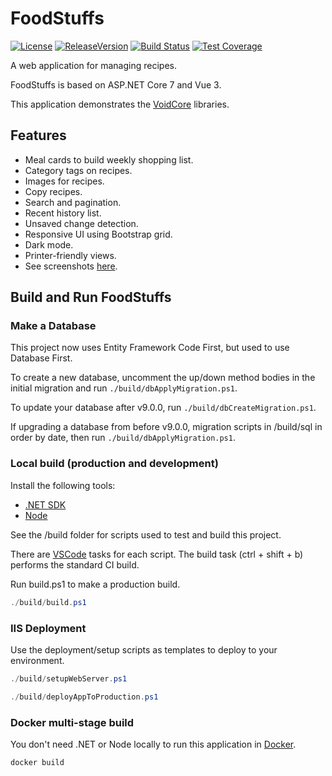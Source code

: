 # FoodStuffs

[![License](https://img.shields.io/github/license/void-type/FoodStuffs.svg)](https://github.com/void-type/FoodStuffs/blob/main/LICENSE.txt)
[![ReleaseVersion](https://img.shields.io/github/release/void-type/FoodStuffs.svg)](https://github.com/void-type/FoodStuffs/releases)
[![Build Status](https://img.shields.io/azure-devops/build/void-type/VoidCore/18/main)](https://dev.azure.com/void-type/VoidCore/_build/latest?definitionId=18&branchName=main)
[![Test Coverage](https://img.shields.io/azure-devops/coverage/void-type/VoidCore/18/main)](https://dev.azure.com/void-type/VoidCore/_build/latest?definitionId=18&branchName=main)

A web application for managing recipes.

FoodStuffs is based on ASP.NET Core 7 and Vue 3.

This application demonstrates the [VoidCore](https://github.com/void-type/VoidCore) libraries.

## Features

- Meal cards to build weekly shopping list.
- Category tags on recipes.
- Images for recipes.
- Copy recipes.
- Search and pagination.
- Recent history list.
- Unsaved change detection.
- Responsive UI using Bootstrap grid.
- Dark mode.
- Printer-friendly views.
- See screenshots [here](docs/screenshots.md).

## Build and Run FoodStuffs

### Make a Database

This project now uses Entity Framework Code First, but used to use Database First.

To create a new database, uncomment the up/down method bodies in the initial migration and run `./build/dbApplyMigration.ps1`.

To update your database after v9.0.0, run `./build/dbCreateMigration.ps1`.

If upgrading a database from before v9.0.0, migration scripts in /build/sql in order by date, then run `./build/dbApplyMigration.ps1`.

### Local build (production and development)

Install the following tools:

- [.NET SDK](https://www.microsoft.com/net/download)
- [Node](https://nodejs.org/en/)

See the /build folder for scripts used to test and build this project.

There are [VSCode](https://code.visualstudio.com/) tasks for each script. The build task (ctrl + shift + b) performs the standard CI build.

Run build.ps1 to make a production build.

```powershell
./build/build.ps1
```

### IIS Deployment

Use the deployment/setup scripts as templates to deploy to your environment.

```powershell
./build/setupWebServer.ps1

./build/deployAppToProduction.ps1
```

### Docker multi-stage build

You don't need .NET or Node locally to run this application in [Docker](https://www.docker.com/).

```powershell
docker build
```
